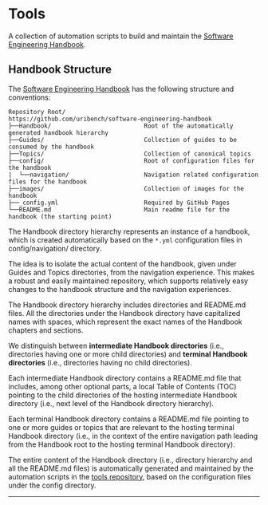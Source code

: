 # Tools

A collection of automation scripts to build and maintain the [Software Engineering Handbook][1].

## Handbook Structure

The [Software Engineering Handbook][1] has the following structure and conventions:

```
Repository Root/                      https://github.com/uribench/software-engineering-handbook
├──Handbook/                          Root of the automatically generated handbook hierarchy
├──Guides/                            Collection of guides to be consumed by the handbook            
├──Topics/                            Collection of canonical topics
├──config/                            Root of configuration files for the handbook
|  └──navigation/                     Navigation related configuration files for the handbook
├──images/                            Collection of images for the handbook
├──_config.yml                        Required by GitHub Pages
└──README.md                          Main readme file for the handbook (the starting point)
```

The Handbook directory hierarchy represents an instance of a handbook, which is created 
automatically based on the `*.yml` configuration files in config/navigation/ directory.

The idea is to isolate the actual content of the handbook, given under Guides and Topics directories,
from the navigation experience. This makes a robust and easily maintained repository, 
which supports relatively easy changes to the handbook structure and the navigation experiences.

The Handbook directory hierarchy includes directories and README.md files. All the directories under
the Handbook directory have capitalized names with spaces, which represent the exact names of the
Handbook chapters and sections.

We distinguish between **intermediate Handbook directories** (i.e., directories having one or more 
child directories) and **terminal Handbook directories** (i.e., directories having no child 
directories).

Each intermediate Handbook directory contains a README.md file that includes, among other optional 
parts, a local Table of Contents (TOC) pointing to the child directories of the hosting intermediate 
Handbook directory (i.e., next level of the Handbook directory hierarchy).

Each terminal Handbook directory contains a README.md file pointing to one or more guides or topics
that are relevant to the hosting terminal Handbook directory (i.e., in the context of the entire 
navigation path leading from the Handbook root to the hosting terminal Handbook directory).

The entire content of the Handbook directory (i.e., directory hierarchy and all the README.md files)
is automatically generated and maintained by the automation scripts in the [tools repository][2],
based on the configuration files under the config directory.

---

[1]: https://github.com/uribench/software-engineering-handbook
[2]: https://github.com/uribench/software-engineering-handbook-tools